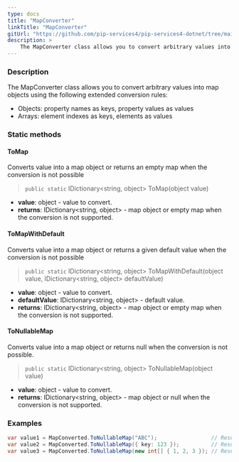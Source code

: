 ```yaml
---
type: docs
title: "MapConverter"
linkTitle: "MapConverter"
gitUrl: "https://github.com/pip-services4/pip-services4-dotnet/tree/main/pip-services4-commons-dotnet"
description: > 
    The MapConverter class allows you to convert arbitrary values into map objects using extended conversion rules.
---
```


### Description
The MapConverter class allows you to convert arbitrary values into map objects using the following extended conversion rules:

- Objects: property names as keys, property values as values   
- Arrays: element indexes as keys, elements as values

### Static methods

#### ToMap
Converts value into a map object or returns an empty map when the conversion is not possible

> `public static` IDictionary\<string, object\> ToMap(object value)

- **value**: object - value to convert.
- **returns**: IDictionary\<string, object\> - map object or empty map when the conversion is not supported.

#### ToMapWithDefault
Converts value into a map object or returns a given default value when the conversion is not possible

> `public static` IDictionary\<string, object\> ToMapWithDefault(object value, IDictionary\<string, object\> defaultValue)

- **value**: object - value to convert.
- **defaultValue**: IDictionary\<string, object\> - default value.
- **returns**: IDictionary\<string, object\> - map object or empty map when the conversion is not supported. 

#### ToNullableMap
Converts value into a map object or returns null when the conversion is not possible.

> `public static` IDictionary\<string, object\> ToNullableMap(object value)

- **value**: object - value to convert.
- **returns**: IDictionary\<string, object\> - map object or null when the conversion is not supported.


### Examples

```cs
var value1 = MapConverted.ToNullableMap("ABC");                 // Result: null
var value2 = MapConverted.ToNullableMap({ key: 123 });          // Result: { key: 123 }
var value3 = MapConverted.ToNullableMap(new int[] { 1, 2, 3 }); // Result: { "0": 1, "1": 2, "2": 3 }

```

